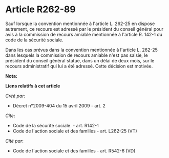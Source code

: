 # Article R262-89

Sauf lorsque la convention mentionnée à l'article L. 262-25 en dispose autrement, ce recours est adressé par le président du
conseil général pour avis à la commission de recours amiable mentionnée à l'article R. 142-1 du code de la sécurité sociale. 

Dans les cas prévus dans la convention mentionnée à l'article L. 262-25 dans lesquels la commission de recours amiable n'est
pas saisie, le président du conseil général statue, dans un délai de deux mois, sur le recours administratif qui lui a été
adressé. Cette décision est motivée.

**Nota:**



**Liens relatifs à cet article**

_Créé par_:

  - Décret n°2009-404 du 15 avril 2009 - art. 2

_Cite_:

  - Code de la sécurité sociale. - art. R142-1
  - Code de l'action sociale et des familles - art. L262-25 (VT)

_Cité par_:

  - Code de l'action sociale et des familles - art. R542-6 (VD)

